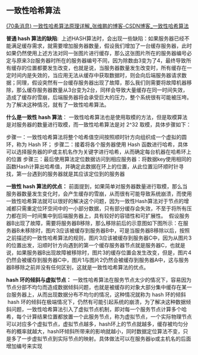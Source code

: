 
## 一致性哈希算法
[(70条消息) 一致性哈希算法原理详解_张维鹏的博客-CSDN博客_一致性哈希算法](https://blog.csdn.net/a745233700/article/details/120814088)

**普通 hash 算法的缺陷**:  上述HASH算法时，会出现一些缺陷：如果服务器已经不能满足缓存需求，就需要增加服务器数量，假设我们增加了一台缓存服务器，此时如果仍然使用上述方法对同一张图片进行缓存，那么这张图片所在的服务器编号必定与原来3台服务器时所在的服务器编号不同，因为除数由3变为了4，最终导致所有缓存的位置都要发生改变，也就是说，当服务器数量发生改变时，所有缓存在一定时间内是失效的，当应用无法从缓存中获取数据时，则会向后端服务器请求数据；同理，假设突然有一台缓存服务器出现了故障，那么我们则需要将故障机器移除，那么缓存服务器数量从3台变为2台，同样会导致大量缓存在同一时间失效，造成了缓存的雪崩，后端服务器将会承受巨大的压力，整个系统很有可能被压垮。为了解决这种情况，就有了一致性哈希算法。


**什么是一致性 hash 算法**： 一致性哈希算法也是使用取模的方法，但是取模算法是对服务器的数量进行取模，而一致性哈希算法是对 2^32 取模，具体步骤如下：

步骤一：一致性哈希算法将整个哈希值空间按照顺时针方向组织成一个虚拟的圆环，称为 Hash 环；
步骤二：接着将各个服务器使用 Hash 函数进行哈希，具体可以选择服务器的IP或主机名作为关键字进行哈希，从而确定每台机器在哈希环上的位置
步骤三：最后使用算法定位数据访问到相应服务器：将数据key使用相同的函数Hash计算出哈希值，并确定此数据在环上的位置，从此位置沿环顺时针寻找，第一台遇到的服务器就是其应该定位到的服务器


**一致性 hash 算法的优点：** 前面提到，如果简单对服务器数量进行取模，那么当服务器数量发生变化时，会产生缓存的雪崩，从而很有可能导致系统崩溃，而使用一致性哈希算法就可以很好的解决这个问题，因为一致性Hash算法对于节点的增减都只需重定位环空间中的一小部分数据，只有部分缓存会失效，不至于将所有压力都在同一时间集中到后端服务器上，具有较好的容错性和可扩展性。
 假设服务器B出现了故障，需要将服务器B移除，那么移除前后的示意图如下图所示：在服务器B未移除时，图片3应该被缓存到服务器B中，可是当服务器B移除以后，按照之前描述的一致性哈希算法的规则，图片3应该被缓存到服务器C中，因为从图片3的位置出发，沿顺时针方向遇到的第一个缓存服务器节点就是服务器C，也就是说，如果服务器B出现故障被移除时，图片3的缓存位置会发生改变，但是，图片4仍然会被缓存到服务器C中，图片1与图片2仍然会被缓存到服务器A中，这与服务器B移除之前并没有任何区别，这就是一致性哈希算法的优点。


**hash 环的倾斜与虚拟节点：** 一致性哈希算法在服务节点太少的情况下，容易因为节点分部不均匀而造成数据倾斜问题，也就是被缓存的对象大部分集中缓存在某一台服务器上，从而出现数据分布不均匀的情况，这种情况就称为 hash 环的倾斜
 hash 环的倾斜在极端情况下，仍然有可能引起系统的崩溃，为了解决这种数据倾斜问题，一致性哈希算法引入了虚拟节点机制，即对每一个服务节点计算多个哈希，每个计算结果位置都放置一个此服务节点，称为虚拟节点，一个实际物理节点可以对应多个虚拟节点，虚拟节点越多，hash环上的节点就越多，缓存被均匀分布的概率就越大，hash环倾斜所带来的影响就越小，同时数据定位算法不变，只是多了一步虚拟节点到实际节点的映射。具体做法可以在服务器ip或主机名的后面增加编号来实现

